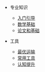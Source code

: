 
- 专业知识

  - [入门引导](begin.md)
  - [数学基础](math.md)
  - [论文和基础](paper.md)
  
- 工具
  - [最优运输](optimal_transport.md)
  - [常用工具](frequent_tools.md)
  - [认知提升](book_library.md)